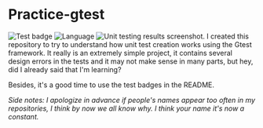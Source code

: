 # Practice-gtest
![Test badge](https://img.shields.io/badge/Test-7%20passing-green)
![Language](https://img.shields.io/badge/-Language-green?logo=c%2B%2B&style=social)
![Unit testing results screenshot.](https://i.imgur.com/lAQLJmD.png)
I created this repository to try to understand how unit test creation works using the Gtest framework.
It really is an extremely simple project, it contains several design errors in the tests and it may not make sense in many parts, but hey, did I already said that I'm learning?

Besides, it's a good time to use the test badges in the README.

*Side notes: I apologize in advance if people's names appear too often in my repositories, I think by now we all know why.
I think your name it's now a constant.*

